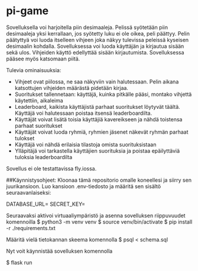 # pi-game
Sovelluksella voi harjoitella piin desimaaleja. Pelissä syötetään piin desimaaleja yksi kerrallaan, jos syötetty luku ei ole oikea, peli päättyy. Pelin päätyttyä voi luoda itselleen vihjeen joka näkyy tulevissa peleissä kyseisen desimaalin kohdalla. Sovelluksessa voi luoda käyttäjän ja kirjautua sisään sekä ulos. Vihjeiden käyttö edellyttää sisään kirjautumista. Sovelluksessa pääsee myös katsomaan piitä.

Tulevia ominaisuuksia:
 - Vihjeet ovat piilossa, ne saa näkyviin vain halutessaan. Pelin aikana katsottujen vihjeiden määrästä pidetään kirjaa. 
 - Suoritukset tallennetaan: käyttäjä, kuinka pitkälle pääsi, montako vihjettä käytettiin, aikaleima
 - Leaderboard, kaikista käyttäjistä parhaat suoritukset löytyvät täältä. Käyttäjä voi halutessaan poistaa itsensä leaderboardilta.
 - Käyttäjät voivat lisätä toisia käyttäjiä kavereikseen ja nähdä toistensa parhaat suoritukset
 - Käyttäjät voivat luoda ryhmiä, ryhmien jäsenet näkevät ryhmän parhaat tulokset
 - Käyttäjä voi nähdä erilaisia tilastoja omista suorituksistaan
 - Ylläpitäjä voi tarkastella käyttäjien suorituksia ja poistaa epäilyttäviä tuloksia leaderboardilta

Sovellus ei ole testattavissa fly.iossa.

##Käynnistysohjeet:
Kloonaa tämä repositorio omalle koneellesi ja siirry sen juurikansioon. 
Luo kansioon .env-tiedosto ja määritä sen sisältö seuraavanlaiseksi:

DATABASE_URL=<tietokannan-paikallinen-osoite>
SECRET_KEY=<salainen-avain>

Seuraavaksi aktivoi virtuaaliympäristö ja asenna sovelluksen riippuvuudet komennoilla
$ python3 -m venv venv
$ source venv/bin/activate
$ pip install -r ./requirements.txt

Määritä vielä tietokannan skeema komennolla
$ psql < schema.sql

Nyt voit käynnistää sovelluksen komennolla

$ flask run
